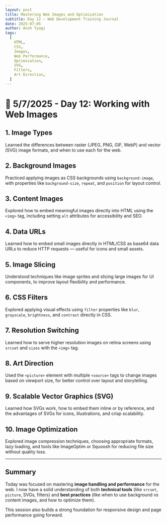 ```yaml
---
layout: post
title: Mastering Web Images and Optimization
subtitle: Day 12 – Web Development Training Journal
date: 2025-07-05
author: Ansh Tyagi
tags:
  [
    HTML,
    CSS,
    Images,
    Web Performance,
    Optimization,
    SVG,
    Filters,
    Art Direction,
  ]
---
```


# 📅 5/7/2025 - Day 12: Working with Web Images

## 1. Image Types

Learned the differences between raster (JPEG, PNG, GIF, WebP) and vector (SVG) image formats, and when to use each for the web.

## 2. Background Images

Practiced applying images as CSS backgrounds using `background-image`, with properties like `background-size`, `repeat`, and `position` for layout control.

## 3. Content Images

Explored how to embed meaningful images directly into HTML using the `<img>` tag, including setting `alt` attributes for accessibility and SEO.

## 4. Data URLs

Learned how to embed small images directly in HTML/CSS as base64 data URLs to reduce HTTP requests — useful for icons and small assets.

## 5. Image Slicing

Understood techniques like image sprites and slicing large images for UI components, to improve layout flexibility and performance.

## 6. CSS Filters

Explored applying visual effects using `filter` properties like `blur`, `grayscale`, `brightness`, and `contrast` directly in CSS.

## 7. Resolution Switching

Learned how to serve higher resolution images on retina screens using `srcset` and `sizes` with the `<img>` tag.

## 8. Art Direction

Used the `<picture>` element with multiple `<source>` tags to change images based on viewport size, for better control over layout and storytelling.

## 9. Scalable Vector Graphics (SVG)

Learned how SVGs work, how to embed them inline or by reference, and the advantages of SVGs for icons, illustrations, and crisp scalability.

## 10. Image Optimization

Explored image compression techniques, choosing appropriate formats, lazy loading, and tools like ImageOptim or Squoosh for reducing file size without quality loss.

---

## Summary

Today was focused on mastering **image handling and performance** for the web. I now have a solid understanding of both **technical tools** (like `srcset`, `picture`, SVGs, filters) and **best practices** (like when to use background vs content images, and how to optimize them).

This session also builds a strong foundation for responsive design and page performance going forward.
